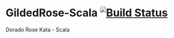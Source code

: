 # GildedRose-Scala [![Build Status](https://travis-ci.org/PepoBJ/GildedRose-Scala.svg?branch=master)](https://travis-ci.org/PepoBJ/GildedRose-Scala)
Dorado Rose Kata - Scala
